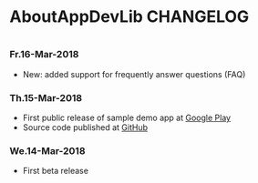 #
# AboutAppDevLib CHANGELOG
#

### Fr.16-Mar-2018
* New: added support for frequently answer questions (FAQ)

### Th.15-Mar-2018
* First public release of sample demo app at [Google Play](https://play.google.com/store/apps/details?id=net.ej3.libs.aboutappdevlib.app)
* Source code published at [GitHub](https://github.com/ej3dev/AboutAppDevLib)

### We.14-Mar-2018
* First beta release